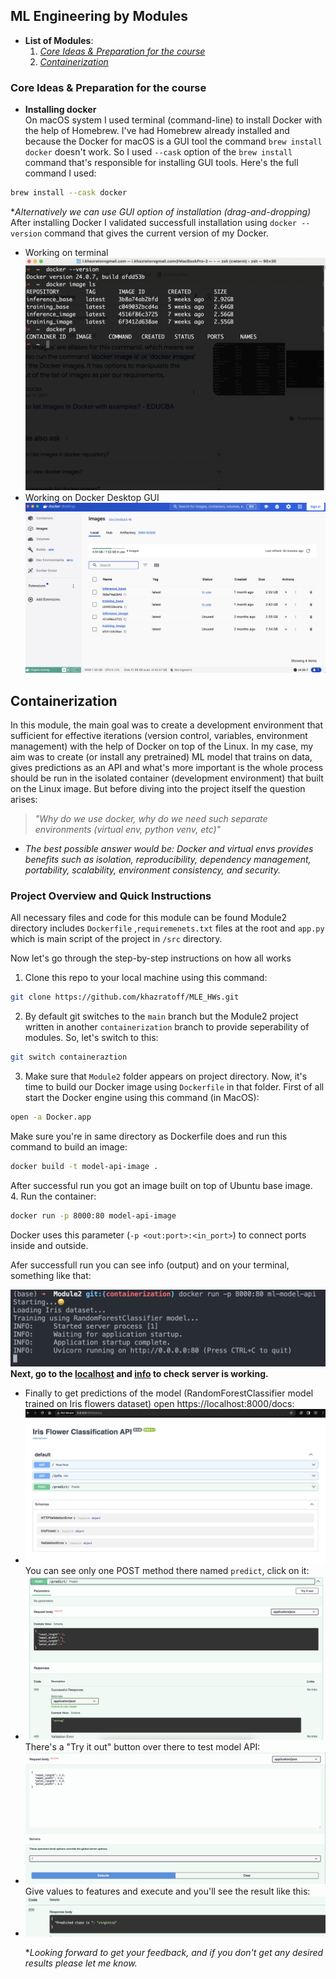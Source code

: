 ## ML Engineering by Modules
- **List of Modules**:
    1. [*Core Ideas & Preparation for the course*](#core-ideas)
    2. [*Containerization*](#container)


### <a name="core-ideas">Core Ideas & Preparation for the course</a>
- **Installing docker** <br>
On macOS system I used terminal (command-line) to install Docker with the help of Homebrew. I've had Homebrew already installed and because the Docker for macOS is a GUI tool the command `brew install docker` doesn't work. So I used `--cask` option of the `brew install` command that's responsible for installing GUI tools. Here's the full command I used:
```bash
brew install --cask docker
```
**Alternatively we can use GUI option of installation (drag-and-dropping)* <br>
After installing Docker I validated successfull installation using ```docker --version``` command that gives the current version of my Docker.
- Working on terminal![](Module1/docker_terminal.jpg)
- Working on Docker Desktop GUI![](Module1/docker_gui.jpg)
## <a name="container">Containerization</a>
In this module, the main goal was to create a development environment that sufficient for effective iterations (version control, variables, environment management) with the help of Docker on top of the Linux. In my case, my aim was to create (or install any pretrained) ML model that trains on data, gives predictions as an API and what's more important is the whole process should be run in the isolated container (development environment) that built on the Linux image.
But before diving into the project itself the question arises: 
> *"Why do we use docker, why do we need such separate environments (virtual env, python venv, etc)"*
- *The best possible answer would be: Docker and virtual envs provides benefits such as isolation, reproducibility, dependency management, portability, scalability, environment consistency, and security.* 
### Project Overview and Quick Instructions
All necessary files and code for this module can be found Module2 directory includes `Dockerfile` ,`requiremenets.txt` files at the root and `app.py` which is main script of the project in `/src` directory.
<p>Now let's go through the step-by-step instructions on how all works

1. Clone this repo to your local machine using this command: 

```bash
git clone https://github.com/khazratoff/MLE_HWs.git
```
2. By default  git switches to the `main` branch but the Module2 project written in another `containerization` branch to provide seperability of modules. So, let's switch to this:
```bash
git switch containeraztion
```
3. Make sure that `Module2` folder appears on project directory. Now, it's time to build our Docker image using `Dockerfile` in that folder. First of all start the Docker engine using this command (in MacOS):
```bash
open -a Docker.app
```
Make sure you're in same directory as Dockerfile does and run this command to build an image:
```bash
docker build -t model-api-image .
```
After successful run you got an image built on top of Ubuntu base image.<br>
4. Run the container:
```bash
docker run -p 8000:80 model-api-image 
```
Docker uses this parameter (`-p <out:port>:<in_port>`) to connect ports inside and outside.
<p>
Afer successfull run you can see info (output) and on your terminal, something like that:

![alt text](screenshots/m2_ter.png)
**Next, go to the <a href="http://localhost:8000">localhost</a> and <a href="http://localhost:8000/info">info</a> to check server is working.**
- Finally to get predictions of the model (RandomForestClassifier model trained on Iris flowers dataset) open https://localhost:8000/docs:
- ![alt text](screenshots/m2_localhost_docs.jpg)
You can see only one POST method there named `predict`, click on it:
- ![alt text](screenshots/m2_localhost_docs2.jpg)
There's a "Try it out" button over there to test model API:
- ![alt text](screenshots/m2_localhost_docs3.jpg)
Give values to features and execute and you'll see the result like this:
- ![alt text](screenshots/m2_localhost_docs4.jpg)
<br><p>**Looking forward to get your feedback, and if you don't get any desired results please let me know.*
